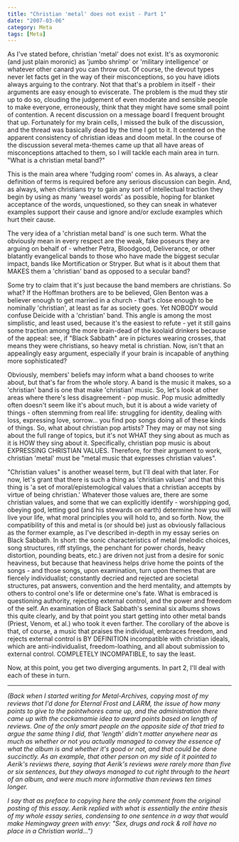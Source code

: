 ```yaml
---
title: "Christian 'metal' does not exist - Part 1"
date: "2007-03-06"
category: Meta
tags: [Meta]
---
```


As I've stated before, christian 'metal' does not exist. It's as oxymoronic (and just plain moronic) as 'jumbo shrimp' or 'military intelligence' or whatever other canard you can throw out. Of course, the devout types never let facts get in the way of their misconceptions, so you have idiots always arguing to the contrary. Not that that's a problem in itself - their arguments are easy enough to eviscerate. The problem is the mud they stir up to do so, clouding the judgement of even moderate and sensible people to make everyone, erroneously, think that they might have some small point of contention. A recent discussion on a message board I frequent brought that up. Fortunately for my brain cells, I missed the bulk of the discussion, and the thread was basically dead by the time I got to it. It centered on the apparent consistency of christian ideas and doom metal. In the course of the discussion several meta-themes came up that all have areas of misconceptions attached to them, so I will tackle each main area in turn. "What is a christian metal band?"

This is the main area where 'fudging room' comes in. As always, a clear definition of terms is required before any serious discussion can begin. And, as always, when christians try to gain any sort of intellectual traction they begin by using as many 'weasel words' as possible, hoping for blanket acceptance of the words, unquestioned, so they can sneak in whatever examples support their cause and ignore and/or exclude examples which hurt their cause.

The very idea of a 'christian metal band' is one such term. What the obviously mean in every respect are the weak, fake poseurs they are arguing on behalf of - whether Petra, Bloodgood, Deliverance, or other blatantly evangelical bands to those who have made the biggest secular impact, bands like Mortification or Stryper. But what is it about them that MAKES them a 'christian' band as opposed to a secular band?

Some try to claim that it's just because the band members are christians. So what? If the Hoffman brothers are to be believed, Glen Benton was a believer enough to get married in a church - that's close enough to be nominally 'christian', at least as far as society goes. Yet NOBODY would confuse Deicide with a 'christian' band. This angle is among the most simplistic, and least used, because it's the easiest to refute - yet it still gains some traction among the more brain-dead of the koolaid drinkers because of the appeal: see, if "Black Sabbath" are in pictures wearing crosses, that means they were christians, so heavy metal is christian. Now, isn't that an appealingly easy argument, especially if your brain is incapable of anything more sophisticated?

Obviously, members' beliefs may inform what a band chooses to write about, but that's far from the whole story. A band is the music it makes, so a 'christian' band is one that make 'christian' music. So, let's look at other areas where there's less disagreement - pop music. Pop music admittedly often doesn't seem like it's about much, but it is about a wide variety of things - often stemming from real life: struggling for identity, dealing with loss, expressing love, sorrow... you find pop songs doing all of these kinds of things. So, what about christian pop artists? They may or may not sing about the full range of topics, but it's not WHAT they sing about as much as it is HOW they sing about it. Specifically, christian pop music is about EXPRESSING CHRISTIAN VALUES. Therefore, for their argument to work, christian 'metal' must be "metal music that expresses christian values".

"Christian values" is another weasel term, but I'll deal with that later. For now, let's grant that there is such a thing as 'christian values' and that this thing is 'a set of moral/epistemological values that a christian accepts by virtue of being christian.' Whatever those values are, there are some christian values, and some that we can explicitly identify - worshipping god, obeying god, letting god (and his stewards on earth) determine how you will live your life, what moral principles you will hold to, and so forth. Now, the compatibility of this and metal is (or should be) just as obviously fallacious as the former example, as I've described in-depth in my essay series on Black Sabbath. In short: the sonic characteristics of metal (melodic choices, song structures, riff stylings, the penchant for power chords, heavy distortion, pounding beats, etc.) are driven not just from a desire for sonic heaviness, but because that heaviness helps drive home the points of the songs - and those songs, upon examination, turn upon themes that are fiercely individualist; constantly decried and rejected are societal structures, pat answers, convention and the herd mentality, and attempts by others to control one's life or determine one's fate. What is embraced is questioning authority, rejecting external control, and the power and freedom of the self. An examination of Black Sabbath's seminal six albums shows this quite clearly, and by that point you start getting into other metal bands (Priest, Venom, et al.) who took it even farther. The corollary of the above is that, of course, a music that praises the individual, embraces freedom, and rejects external control is BY DEFINITION incompatible with christian ideals, which are anti-individualist, freedom-loathing, and all about submission to external control. COMPLETELY INCOMPATIBLE, to say the least.

Now, at this point, you get two diverging arguments. In part 2, I'll deal with each of these in turn.

***

*(Back when I started writing for Metal-Archives, copying most of my reviews that I'd done for Eternal Frost and LARM, the issue of how many points to give to the pointwhores came up, and the administration there came up with the cockamamie idea to award points based on length of reviews. One of the only smart people on the opposite side of that tried to argue the same thing I did, that 'length' didn't matter anywhere near as much as whether or not you actually managed to convey the essence of what the album is and whether it's good or not, and that could be done succinctly. As an example, that other person on my side of it pointed to Aerik's reviews there, saying that Aerik's reviews were rarely more than five or six sentences, but they always managed to cut right through to the heart of an album, and were much more informative than reviews ten times longer.*

*I say that as preface to copying here the only comment from the original posting of this essay. Aerik replied with what is essentially the entire thesis of my whole essay series, condensing to one sentence in a way that would make Hemingway green with envy: "Sex, drugs and rock & roll have no place in a Christian world...")*
